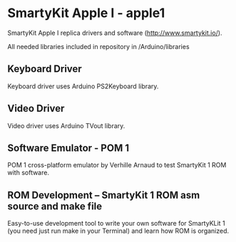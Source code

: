 # SmartyKit Apple I - apple1
SmartyKit Apple I replica drivers and software (http://www.smartykit.io/).

All needed libraries included in repository in /Arduino/libraries

## Keyboard Driver
Keyboard driver uses Arduino PS2Keyboard library.

## Video Driver 
Video driver uses Arduino TVout library.

## Software Emulator - POM 1
POM 1 cross-platform emulator by Verhille Arnaud to test SmartyKit 1 ROM with software.

## ROM Development – SmartyKit 1 ROM asm source and make file
Easy-to-use development tool to write your own software for SmartyKLit 1 (you need just run make in your Terminal) and learn how ROM is organized.
